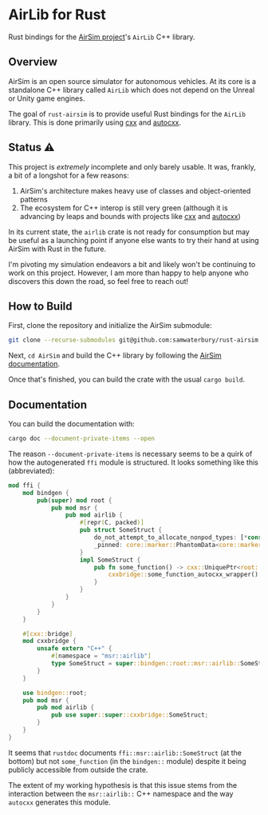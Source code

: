 # AirLib for Rust

Rust bindings for the [AirSim project](https://github.com/microsoft/AirSim)'s `AirLib` C++ library.

## Overview

AirSim is an open source simulator for autonomous vehicles. At its core is a standalone C++ library called `AirLib` which does not depend on the Unreal or Unity game engines.

The goal of `rust-airsim` is to provide useful Rust bindings for the `AirLib` library. This is done primarily using [cxx](https://github.com/dtolnay/cxx) and [autocxx](https://github.com/google/autocxx).

## Status ⚠️

This project is _extremely_ incomplete and only barely usable. It was, frankly, a bit of a longshot for a few reasons:

1. AirSim's architecture makes heavy use of classes and object-oriented patterns
2. The ecosystem for C++ interop is still very green (although it is advancing by leaps and bounds with projects like [cxx](https://github.com/dtolnay/cxx) and [autocxx](https://github.com/google/autocxx))

In its current state, the `airlib` crate is not ready for consumption but may be useful as a launching point if anyone else wants to try their hand at using AirSim with Rust in the future.

I'm pivoting my simulation endeavors a bit and likely won't be continuing to work on this project. However, I am more than happy to help anyone who discovers this down the road, so feel free to reach out!

## How to Build

First, clone the repository and initialize the AirSim submodule:

```sh
git clone --recurse-submodules git@github.com:samwaterbury/rust-airsim.git
```

Next, `cd AirSim` and build the C++ library by following the [AirSim documentation](https://microsoft.github.io/AirSim/#how-to-get-it).

Once that's finished, you can build the crate with the usual `cargo build`.

## Documentation

You can build the documentation with:

```sh
cargo doc --document-private-items --open
```

The reason `--document-private-items` is necessary seems to be a quirk of how the autogenerated `ffi` module is structured. It looks something like this (abbreviated):

```rust
mod ffi {
    mod bindgen {
        pub(super) mod root {
            pub mod msr {
                pub mod airlib {
                    #[repr(C, packed)]
                    pub struct SomeStruct {
                        do_not_attempt_to_allocate_nonpod_types: [*const u8; 0],
                        _pinned: core::marker::PhantomData<core::marker::PhantomPinned>,
                    }
                    impl SomeStruct {
                        pub fn some_function() -> cxx::UniquePtr<root::msr::airlib::SomeStruct> {
                            cxxbridge::some_function_autocxx_wrapper()
                        }
                    }
                }
            }
        }
    }

    #[cxx::bridge]
    mod cxxbridge {
        unsafe extern "C++" {
            #[namespace = "msr::airlib"]
            type SomeStruct = super::bindgen::root::msr::airlib::SomeStruct;
        }
    }

    use bindgen::root;
    pub mod msr {
        pub mod airlib {
            pub use super::super::cxxbridge::SomeStruct;
        }
    }
}
```

It seems that `rustdoc` documents `ffi::msr::airlib::SomeStruct` (at the bottom) but not `some_function` (in the `bindgen::` module) despite it being publicly accessible from outside the crate.

The extent of my working hypothesis is that this issue stems from the interaction between the `msr::airlib::` C++ namespace and the way `autocxx` generates this module.
